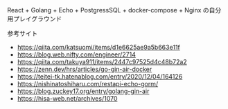React + Golang + Echo + PostgressSQL + docker-compose + Nginx の自分用プレイグラウンド

参考サイト

- https://qiita.com/katsuomi/items/d1e6625ae9a5b663e11f
- https://blog.web.nifty.com/engineer/2714
- https://qiita.com/takuya911/items/2447c97525d4c48b72a2
- https://zenn.dev/hrs/articles/go-gin-air-docker
- https://teitei-tk.hatenablog.com/entry/2020/12/04/164126
- https://nishinatoshiharu.com/restapi-echo-gorm/
- https://blog.zuckey17.org/entry/golang-gin-air
- https://hisa-web.net/archives/1070
